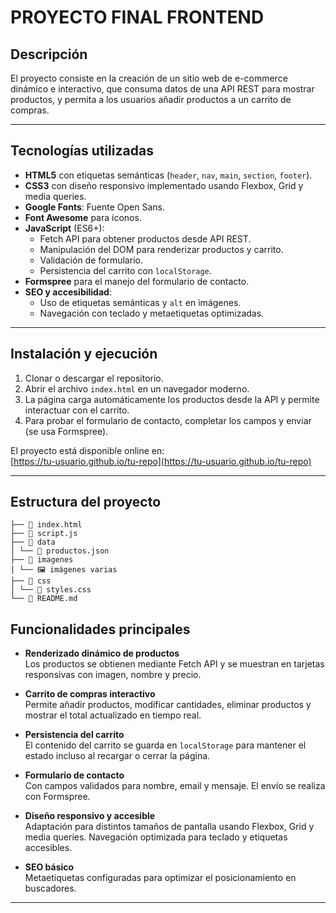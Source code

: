 # PROYECTO FINAL FRONTEND

## Descripción
 El proyecto consiste en la creación de un sitio web de e-commerce dinámico e interactivo, que consuma datos de una API REST para mostrar productos, y permita a los usuarios añadir productos a un carrito de compras.

---

## Tecnologías utilizadas
- **HTML5** con etiquetas semánticas (`header`, `nav`, `main`, `section`, `footer`).
- **CSS3** con diseño responsivo implementado usando Flexbox, Grid y media queries.
- **Google Fonts**: Fuente Open Sans.
- **Font Awesome** para íconos.
- **JavaScript** (ES6+):
  - Fetch API para obtener productos desde API REST.
  - Manipulación del DOM para renderizar productos y carrito.
  - Validación de formulario.
  - Persistencia del carrito con `localStorage`.
- **Formspree** para el manejo del formulario de contacto.
- **SEO y accesibilidad**:
  - Uso de etiquetas semánticas y `alt` en imágenes.
  - Navegación con teclado y metaetiquetas optimizadas.

---

## Instalación y ejecución
1. Clonar o descargar el repositorio.
2. Abrir el archivo `index.html` en un navegador moderno.
3. La página carga automáticamente los productos desde la API y permite interactuar con el carrito.
4. Para probar el formulario de contacto, completar los campos y enviar (se usa Formspree).

El proyecto está disponible online en:  
[https://tu-usuario.github.io/tu-repo](https://tu-usuario.github.io/tu-repo)

---

## Estructura del proyecto
```📁 proyectoFinalFrontEnd
├── 📄 index.html
├── 📄 script.js
├── 📁 data
│ └── 📄 productos.json
├── 📁 imagenes
│ └── 🖼️ imágenes varias
├── 📁 css
│ └── 📄 styles.css
└── 📄 README.md
```

## Funcionalidades principales

- **Renderizado dinámico de productos**  
  Los productos se obtienen mediante Fetch API y se muestran en tarjetas responsivas con imagen, nombre y precio.

- **Carrito de compras interactivo**  
  Permite añadir productos, modificar cantidades, eliminar productos y mostrar el total actualizado en tiempo real.

- **Persistencia del carrito**  
  El contenido del carrito se guarda en `localStorage` para mantener el estado incluso al recargar o cerrar la página.

- **Formulario de contacto**  
  Con campos validados para nombre, email y mensaje. El envío se realiza con Formspree.

- **Diseño responsivo y accesible**  
  Adaptación para distintos tamaños de pantalla usando Flexbox, Grid y media queries. Navegación optimizada para teclado y etiquetas accesibles.

- **SEO básico**  
  Metaetiquetas configuradas para optimizar el posicionamiento en buscadores.

---